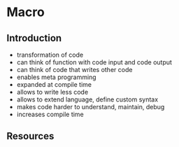 # Macro



## Introduction

- transformation of code
- can think of function with code input and code output
- can think of code that writes other code 
- enables meta programming
- expanded at compile time
- allows to write less code
- allows to extend language, define custom syntax
- makes code harder to understand, maintain, debug
- increases compile time



## Resources
